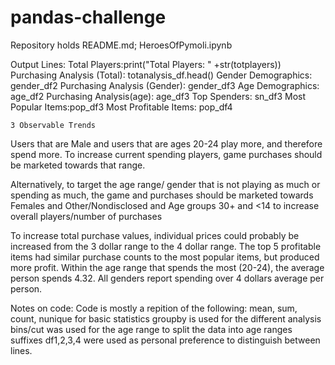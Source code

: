 # pandas-challenge

Repository holds README.md; HeroesOfPymoli.ipynb 

Output Lines: 
    Total Players:print("Total Players: " +str(totplayers))
    Purchasing Analysis (Total): totanalysis_df.head()
    Gender Demographics: gender_df2
    Purchasing Analysis (Gender): gender_df3
    Age Demographics: age_df2
    Purchasing Analysis(age): age_df3
    Top Spenders: sn_df3
    Most Popular Items:pop_df3
    Most Profitable Items: pop_df4
    
    
    3 Observable Trends
Users that are Male and users that are ages 20-24 play more, and therefore spend more. To increase current spending players, game purchases should be marketed towards that range.

Alternatively, to target the age range/ gender that is not playing as much or spending as much, the game and purchases should be marketed towards Females and Other/Nondisclosed and Age groups 30+ and <14 to increase overall players/number of purchases

To increase total purchase values, individual prices could probably be increased from the 3 dollar range to the 4 dollar range. The top 5 profitable items had similar purchase counts to the most popular items, but produced more profit. Within the age range that spends the most (20-24), the average person spends 4.32. All genders report spending over 4 dollars average per person.
    

Notes on code: 
Code is mostly a repition of the following: 
mean, sum, count, nunique for basic statistics 
groupby is used for the different analysis 
bins/cut was used for the age range to split the data into age ranges 
suffixes df1,2,3,4 were used as personal preference to distinguish between lines.